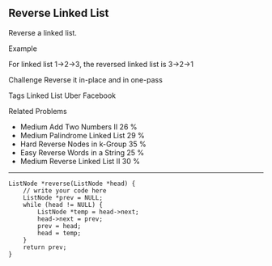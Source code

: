 ## Reverse Linked List  ##

Reverse a linked list.

Example

For linked list 1->2->3, the reversed linked list is 3->2->1

Challenge 
Reverse it in-place and in one-pass

Tags 
Linked List Uber Facebook

Related Problems 

- Medium Add Two Numbers II 26 %
- Medium Palindrome Linked List 29 %
- Hard Reverse Nodes in k-Group 35 %
- Easy Reverse Words in a String 25 %
- Medium Reverse Linked List II 30 %

----------
    ListNode *reverse(ListNode *head) {
        // write your code here
        ListNode *prev = NULL;
        while (head != NULL) {
            ListNode *temp = head->next;
            head->next = prev;
            prev = head;
            head = temp;
        }
        return prev;
    }